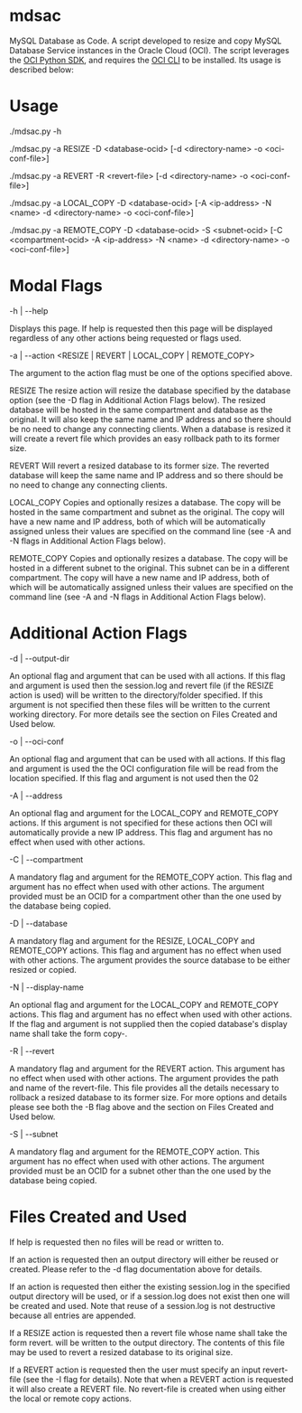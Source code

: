 # mdsac
MySQL Database as Code. A script developed to resize and copy MySQL Database Service instances in the Oracle Cloud (OCI). The script leverages the [OCI Python SDK](https://oracle-cloud-infrastructure-python-sdk.readthedocs.io/en/latest/api/landing.html), and requires the [OCI CLI](https://docs.oracle.com/en-us/iaas/Content/API/Concepts/cliconcepts.htm) to be installed. Its usage is described below:

# Usage

./mdsac.py -h

./mdsac.py -a RESIZE -D \<database-ocid\> \[-d \<directory-name\> -o \<oci-conf-file\>\]

./mdsac.py -a REVERT -R \<revert-file\> \[-d \<directory-name\> -o \<oci-conf-file\>\]

./mdsac.py -a LOCAL_COPY -D \<database-ocid\> \[-A \<ip-address\> -N \<name\> -d \<directory-name\> -o \<oci-conf-file\>\]

./mdsac.py -a REMOTE_COPY -D \<database-ocid\> -S \<subnet-ocid\> \[-C \<compartment-ocid\> -A \<ip-address\> -N \<name\> -d \<directory-name\> -o \<oci-conf-file\>\]


# Modal Flags

-h | --help

  Displays this page. If help is requested then this page will be displayed
  regardless of any other actions being requested or flags used.

-a | --action <RESIZE | REVERT | LOCAL_COPY | REMOTE_COPY>

  The argument to the action flag must be one of the options specified above.

  RESIZE
    The resize action will resize the database specified by the database
    option (see the -D flag in Additional Action Flags below). The resized 
    database will be hosted in the same compartment and database as the 
    original. It will also keep the same name and IP address and so there 
    should be no need to change any connecting clients. When a database is 
    resized it will create a revert file which provides an easy rollback 
    path to its former size.

  REVERT
    Will revert a resized database to its former size. The reverted database
    will keep the same name and IP address and so there should be no need to
    change any connecting clients.

  LOCAL_COPY
    Copies and optionally resizes a database. The copy will be hosted in the
    same compartment and subnet as the original. The copy will have a new
    name and IP address, both of which will be automatically assigned unless
    their values are specified on the command line (see -A and -N flags in
    Additional Action Flags below).

  REMOTE_COPY
    Copies and optionally resizes a database. The copy will be hosted in a
    different subnet to the original. This subnet can be in a different
    compartment. The copy will have a new name and IP address, both of which
    will be automatically assigned unless their values are specified on the 
    command line (see -A and -N flags in Additional Action Flags below).

# Additional Action Flags

-d | --output-dir <directory-name>

   An optional flag and argument that can be used with all actions. If this
   flag and argument is used then the session.log and revert file (if the
   RESIZE action is used) will be written to the directory/folder specified.
   If this argument is not specified then these files will be written to the
   current working directory. For more details see the section on Files
   Created and Used below.

-o | --oci-conf <oci-conf-file>

   An optional flag and argument that can be used with all actions. If this
   flag and argument is used the the OCI configuration file will be read from
   the location specified. If this flag and argument is not used then the 02

-A | --address <ip-address>

  An optional flag and argument for the LOCAL_COPY and REMOTE_COPY actions.
  If this argument is not specified for these actions then OCI will
  automatically provide a new IP address. This flag and argument has no
  effect when used with other actions.

-C | --compartment <compartment-ocid>

  A mandatory flag and argument for the REMOTE_COPY action. This flag and
  argument has no effect when used with other actions. The argument provided
  must be an OCID for a compartment other than the one used by the database
  being copied.

-D | --database <database-ocid>

  A mandatory flag and argument for the RESIZE, LOCAL_COPY and REMOTE_COPY
  actions. This flag and argument has no effect when used with other actions.
  The argument provides the source database to be either resized or copied.

-N | --display-name <name>

  An optional flag and argument for the LOCAL_COPY and REMOTE_COPY actions.
  This flag and argument has no effect when used with other actions. If the
  flag and argument is not supplied then the copied database's display name
  shall take the form copy-<original-display-name>.

-R | --revert <revert-file>

  A mandatory flag and argument for the REVERT action. This argument has no
  effect when used with other actions. The argument provides the path and name
  of the revert-file. This file provides all the details necessary to rollback
  a resized database to its former size. For more options and details please
  see both the -B flag above and the section on Files Created and Used below.

-S | --subnet <subnet-ocid>

  A mandatory flag and argument for the REMOTE_COPY action. This argument has
  no effect when used with other actions. The argument provided must be an
  OCID for a subnet other than the one used by the database being copied.

# Files Created and Used

If help is requested then no files will be read or written to.

If an action is requested then an output directory will either be reused or
created. Please refer to the -d flag documentation above for details.

If an action is requested then either the existing session.log in the
specified output directory will be used, or if a session.log does not exist
then one will be created and used. Note that reuse of a session.log is not
destructive because all entries are appended.

If a RESIZE action is requested then a revert file whose name shall take the
form revert.<timestamp> will be written to the output directory. The contents
of this file may be used to revert a resized database to its original size.

If a REVERT action is requested then the user must specify an input
revert-file (see the -I flag for details). Note that when a REVERT action is
requested it will also create a REVERT file. No revert-file is created when
using either the local or remote copy actions.

